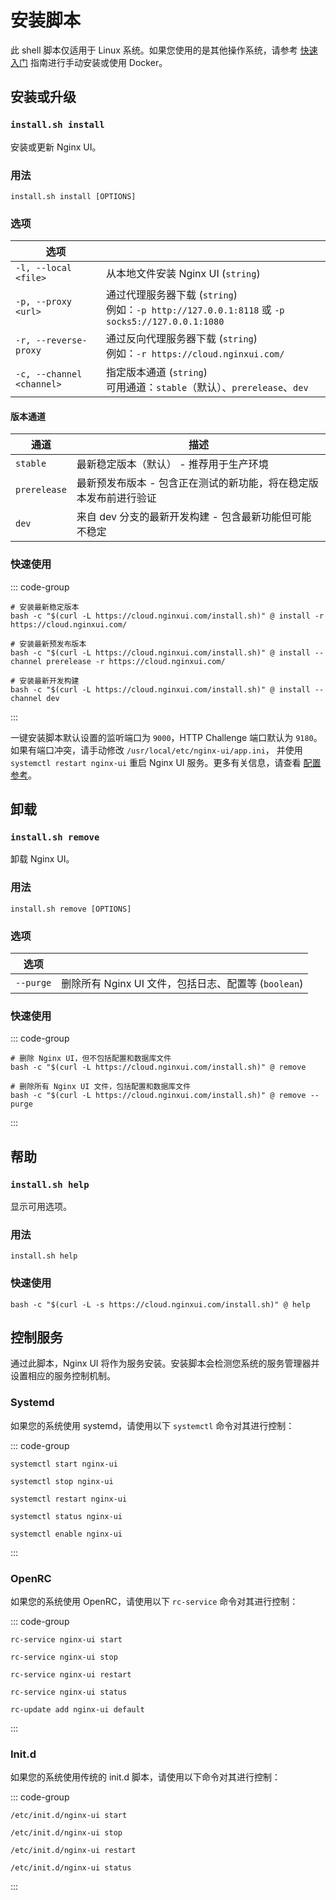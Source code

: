 # 安装脚本

此 shell 脚本仅适用于 Linux 系统。如果您使用的是其他操作系统，请参考 [快速入门](./getting-started) 指南进行手动安装或使用 Docker。

## 安装或升级

### `install.sh install`

安装或更新 Nginx UI。

### 用法

```shell
install.sh install [OPTIONS]
```

### 选项

| 选项                    |                                                                                       |
|-----------------------|---------------------------------------------------------------------------------------|
| `-l, --local <file>`  | 从本地文件安装 Nginx UI (`string`)                                                           |
| `-p, --proxy <url>`   | 通过代理服务器下载 (`string`)<br/>例如：`-p http://127.0.0.1:8118` 或 `-p socks5://127.0.0.1:1080` |
| `-r, --reverse-proxy` | 通过反向代理服务器下载 (`string`)<br/>例如：`-r https://cloud.nginxui.com/`                               |
| `-c, --channel <channel>` | 指定版本通道 (`string`)<br/>可用通道：`stable`（默认）、`prerelease`、`dev`

#### 版本通道

| 通道         | 描述                                                      |
|------------|-----------------------------------------------------------|
| `stable`   | 最新稳定版本（默认） - 推荐用于生产环境                                |
| `prerelease` | 最新预发布版本 - 包含正在测试的新功能，将在稳定版本发布前进行验证                |
| `dev`      | 来自 dev 分支的最新开发构建 - 包含最新功能但可能不稳定                   |

### 快速使用

::: code-group

```shell [稳定版（默认）]
# 安装最新稳定版本
bash -c "$(curl -L https://cloud.nginxui.com/install.sh)" @ install -r https://cloud.nginxui.com/
```

```shell [预发布版]
# 安装最新预发布版本
bash -c "$(curl -L https://cloud.nginxui.com/install.sh)" @ install --channel prerelease -r https://cloud.nginxui.com/
```

```shell [开发版]
# 安装最新开发构建
bash -c "$(curl -L https://cloud.nginxui.com/install.sh)" @ install --channel dev
```

:::

一键安装脚本默认设置的监听端口为 `9000`，HTTP Challenge 端口默认为 `9180`。如果有端口冲突，请手动修改 `/usr/local/etc/nginx-ui/app.ini`，
并使用 `systemctl restart nginx-ui` 重启 Nginx UI 服务。更多有关信息，请查看 [配置参考](./config-server)。

## 卸载

### `install.sh remove`

卸载 Nginx UI。

### 用法

```shell
install.sh remove [OPTIONS]
```

### 选项

| 选项        |                                       |
|-----------|---------------------------------------|
| `--purge` | 删除所有 Nginx UI 文件，包括日志、配置等 (`boolean`) |

### 快速使用

::: code-group

```shell [移除]
# 删除 Nginx UI，但不包括配置和数据库文件
bash -c "$(curl -L https://cloud.nginxui.com/install.sh)" @ remove
```

```shell [清除]
# 删除所有 Nginx UI 文件，包括配置和数据库文件
bash -c "$(curl -L https://cloud.nginxui.com/install.sh)" @ remove --purge
```

:::

## 帮助

### `install.sh help`

显示可用选项。

### 用法

```shell
install.sh help
```

### 快速使用

```shell
bash -c "$(curl -L -s https://cloud.nginxui.com/install.sh)" @ help
```

## 控制服务

通过此脚本，Nginx UI 将作为服务安装。安装脚本会检测您系统的服务管理器并设置相应的服务控制机制。

### Systemd

如果您的系统使用 systemd，请使用以下 `systemctl` 命令对其进行控制：

::: code-group

```shell [启动]
systemctl start nginx-ui
```

```shell [停止]
systemctl stop nginx-ui
```

```shell [重启]
systemctl restart nginx-ui
```

```shell [显示状态]
systemctl status nginx-ui
```

```shell [开机启动]
systemctl enable nginx-ui
```

:::

### OpenRC

如果您的系统使用 OpenRC，请使用以下 `rc-service` 命令对其进行控制：

::: code-group

```shell [启动]
rc-service nginx-ui start
```

```shell [停止]
rc-service nginx-ui stop
```

```shell [重启]
rc-service nginx-ui restart
```

```shell [显示状态]
rc-service nginx-ui status
```

```shell [开机启动]
rc-update add nginx-ui default
```

:::

### Init.d

如果您的系统使用传统的 init.d 脚本，请使用以下命令对其进行控制：

::: code-group

```shell [启动]
/etc/init.d/nginx-ui start
```

```shell [停止]
/etc/init.d/nginx-ui stop
```

```shell [重启]
/etc/init.d/nginx-ui restart
```

```shell [显示状态]
/etc/init.d/nginx-ui status
```

:::
